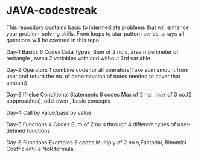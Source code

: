 # JAVA-codestreak
This repository contains  basic to intermediate problems that will enhance your problem-solving skills. From loops to star-pattern series, arrays all questions will be covered in this repo.

Day-1 Basics
6 Codes
Data Types, Sum of 2 no.s, area n perimeter of rectangle , swap 2 variables with and without 3rd variable

Day-2 Operators
1 combine code for all operators(Take sum amount from user and return the no. of denomination of notes needed to cover that amount)

Day-3 If-else Conditional Statements
6 codes Max of 2 no., max of 3 no.(2 appproaches), odd-even , basic concepts

Day-4 Call by value/pass by value

Day-5 Functions
4 Codes Sum of 2 no.s through 4 different types of user-defined functions

Day-6 Functions Examples
3 codes Multiply of 2 no.s,Factorial, Binomial Coefficient i.e NcR formula.

